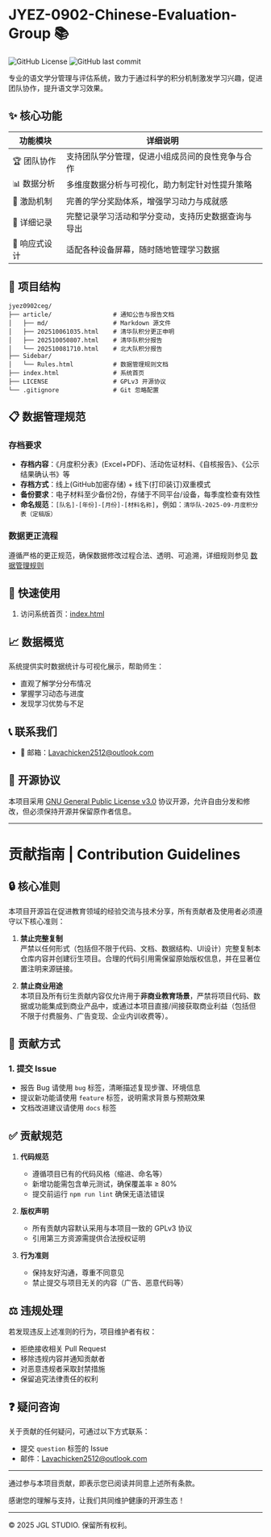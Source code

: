 # JYEZ-0902-Chinese-Evaluation-Group 📚

![GitHub License](https://img.shields.io/github/license/jiugulixiaoniu/JYEZ-0902-Chinese-Evaluation-Group.io)
![GitHub last commit](https://img.shields.io/github/last-commit/jiugulixiaoniu/JYEZ-0902-Chinese-Evaluation-Group.io)

专业的语文学分管理与评估系统，致力于通过科学的积分机制激发学习兴趣，促进团队协作，提升语文学习效果。

## ✨ 核心功能

| 功能模块 | 详细说明 |
|---------|---------|
| 🏆 团队协作 | 支持团队学分管理，促进小组成员间的良性竞争与合作 |
| 📊 数据分析 | 多维度数据分析与可视化，助力制定针对性提升策略 |
| 🔋 激励机制 | 完善的学分奖励体系，增强学习动力与成就感 |
| 📝 详细记录 | 完整记录学习活动和学分变动，支持历史数据查询与导出 |
| 📱 响应式设计 | 适配各种设备屏幕，随时随地管理学习数据 |

## 📁 项目结构

```
jyez0902ceg/
├── article/                 # 通知公告与报告文档
│   ├── md/                  # Markdown 源文件
│   ├── 202510061035.html    # 清华队积分更正申明
│   ├── 202510050807.html    # 清华队积分报告
│   └── 202510081710.html    # 北大队积分报告
├── Sidebar/
│   └── Rules.html           # 数据管理规则文档
├── index.html               # 系统首页
├── LICENSE                  # GPLv3 开源协议
└── .gitignore               # Git 忽略配置
```

## 📋 数据管理规范

### 存档要求
- **存档内容**：《月度积分表》(Excel+PDF)、活动佐证材料、《自核报告》、《公示结果确认书》等
- **存档方式**：线上(GitHub加密存储) + 线下(打印装订)双重模式
- **备份要求**：电子材料至少备份2份，存储于不同平台/设备，每季度检查有效性
- **命名规范**：`[队名]-[年份]-[月份]-[材料名称]`，例如：`清华队-2025-09-月度积分表（定稿版）`

### 数据更正流程
遵循严格的更正规范，确保数据修改过程合法、透明、可追溯，详细规则参见 [数据管理规则](https://jiugulixiaoniu.github.io/jyez0902ceg/Sidebar/Rules.html)

## 🚀 快速使用

1. 访问系统首页：[index.html](https://jiugulixiaoniu.github.io/jyez0902ceg/index.html)


## 📈 数据概览

系统提供实时数据统计与可视化展示，帮助师生：
- 直观了解学分分布情况
- 掌握学习动态与进度
- 发现学习优势与不足

## 📞 联系我们

- 📧 邮箱：Lavachicken2512@outlook.com

## 📜 开源协议

本项目采用 [GNU General Public License v3.0](LICENSE) 协议开源，允许自由分发和修改，但必须保持开源并保留原作者信息。

---

# 贡献指南 | Contribution Guidelines

## 🔒 核心准则

本项目开源旨在促进教育领域的经验交流与技术分享，所有贡献者及使用者必须遵守以下核心准则：

1. **禁止完整复制**  
   严禁以任何形式（包括但不限于代码、文档、数据结构、UI设计）完整复制本仓库内容并创建衍生项目。合理的代码引用需保留原始版权信息，并在显著位置注明来源链接。

2. **禁止商业用途**  
   本项目及所有衍生贡献内容仅允许用于**非商业教育场景**，严禁将项目代码、数据或功能集成到商业产品中，或通过本项目直接/间接获取商业利益（包括但不限于付费服务、广告变现、企业内训收费等）。

## 🤝 贡献方式

### 1. 提交 Issue
- 报告 Bug 请使用 `bug` 标签，清晰描述复现步骤、环境信息
- 提议新功能请使用 `feature` 标签，说明需求背景与预期效果
- 文档改进建议请使用 `docs` 标签

## ✅ 贡献规范

1. **代码规范**  
   - 遵循项目已有的代码风格（缩进、命名等）
   - 新增功能需包含单元测试，确保覆盖率 ≥ 80%
   - 提交前运行 `npm run lint` 确保无语法错误

2. **版权声明**  
   - 所有贡献内容默认采用与本项目一致的 GPLv3 协议
   - 引用第三方资源需提供合法授权证明

3. **行为准则**  
   - 保持友好沟通，尊重不同意见
   - 禁止提交与项目无关的内容（广告、恶意代码等）

## ⚖️ 违规处理

若发现违反上述准则的行为，项目维护者有权：
- 拒绝接收相关 Pull Request
- 移除违规内容并通知贡献者
- 对恶意违规者采取封禁措施
- 保留追究法律责任的权利

## ❓ 疑问咨询

关于贡献的任何疑问，可通过以下方式联系：
- 提交 `question` 标签的 Issue
- 邮件：Lavachicken2512@outlook.com

---

通过参与本项目贡献，即表示您已阅读并同意上述所有条款。

感谢您的理解与支持，让我们共同维护健康的开源生态！

---

© 2025 JGL STUDIO. 保留所有权利。
